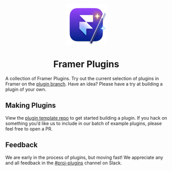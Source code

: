 <p align="center">
  <img src="assets/images/icon.png" height="128">
  <h1 align="center">Framer Plugins</h1>
</p>

A collection of Framer Plugins. Try out the current selection of plugins in Framer on the [plugin branch](https://features-plugin.beta.framer.com/projects/). Have an idea? Please have a try at building a plugin of your own.

## Making Plugins

View the [plugin template repo](https://github.com/framer/plugin) to get started building a plugin. If you hack on something you’d like us to include in our batch of example plugins, please feel free to open a PR.

## Feedback

We are early in the process of plugins, but moving fast! We appreciate any and all feedback in the [#proj-plugins](https://framer-team.slack.com/archives/C06L5H5ADK2) channel on Slack.